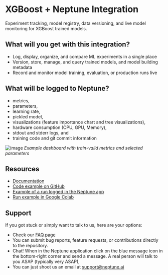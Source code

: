 # XGBoost + Neptune Integration

Experiment tracking, model registry, data versioning, and live model monitoring for XGBoost trained models.

## What will you get with this integration? 

* Log, display, organize, and compare ML experiments in a single place
* Version, store, manage, and query trained models, and model building metadata
* Record and monitor model training, evaluation, or production runs live

## What will be logged to Neptune?

* metrics,
* parameters,
* learning rate,
* pickled model,
* visualizations (feature importance chart and tree visualizations),
* hardware consumption (CPU, GPU, Memory),
* stdout and stderr logs, and
* training code and git commit information

![image](https://user-images.githubusercontent.com/97611089/160614588-5d839a11-e2f9-4eed-a3d1-39314ebdb1ea.png)
*Example dashboard with train-valid metrics and selected parameters*


## Resources

* [Documentation](https://docs.neptune.ai/integrations-and-supported-tools/model-training/xgboost)
* [Code example on GitHub](https://github.com/neptune-ai/examples/blob/main/integrations-and-supported-tools/xgboost/scripts/Neptune_XGBoost_train.py)
* [Example of a run logged in the Neptune app](https://app.neptune.ai/o/common/org/xgboost-integration/e/XGBOOST-84/dashboard/train-e395296a-4f3d-4a58-ab88-6ef06bbac657)
* [Run example in Google Colab](https://colab.research.google.com/github/neptune-ai/examples/blob/main/integrations-and-supported-tools/xgboost/notebooks/Neptune_XGBoost.ipynb)

## Support

If you got stuck or simply want to talk to us, here are your options:

* Check our [FAQ page](https://docs.neptune.ai/getting-started/getting-help#frequently-asked-questions)
* You can submit bug reports, feature requests, or contributions directly to the repository.
* Chat! When in the Neptune application click on the blue message icon in the bottom-right corner and send a message. A real person will talk to you ASAP (typically very ASAP),
* You can just shoot us an email at support@neptune.ai
